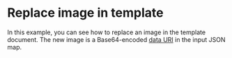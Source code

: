 # Replace image in template

In this example, you can see how to replace an image in the template document. The new image is a Base64-encoded [data URI](https://en.wikipedia.org/wiki/Data_URI_scheme) in the input JSON map.
